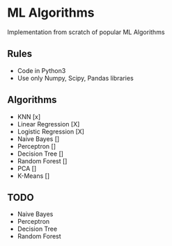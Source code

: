 # ML Algorithms
Implementation from scratch of popular ML Algorithms

## Rules
* Code in Python3
* Use only Numpy, Scipy, Pandas libraries

## Algorithms
- KNN [x]
- Linear Regression [X]
- Logistic Regression [X]
- Naive Bayes []
- Perceptron []
- Decision Tree []
- Random Forest []
- PCA []
- K-Means []

## TODO
* Naive Bayes
* Perceptron
* Decision Tree
* Random Forest 
